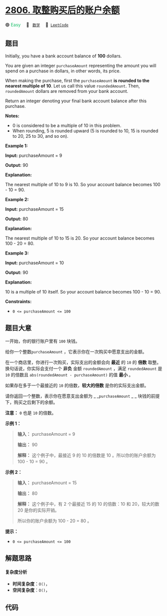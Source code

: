 # [2806. 取整购买后的账户余额](https://leetcode.com/problems/account-balance-after-rounded-purchase)

🟢 <font color=#15bd66>Easy</font>&emsp; 🔖&ensp; [`数学`](/leetcode-js/outline/tag/math.md)&emsp; 🔗&ensp;[`LeetCode`](https://leetcode.com/problems/account-balance-after-rounded-purchase)

## 题目

Initially, you have a bank account balance of **100** dollars.

You are given an integer `purchaseAmount` representing the amount you will
spend on a purchase in dollars, in other words, its price.

When making the purchase, first the `purchaseAmount` **is rounded to the
nearest multiple of 10**. Let us call this value `roundedAmount`. Then,
`roundedAmount` dollars are removed from your bank account.

Return an integer denoting your final bank account balance after this
purchase.

**Notes:**

  * 0 is considered to be a multiple of 10 in this problem.
  * When rounding, 5 is rounded upward (5 is rounded to 10, 15 is rounded to 20, 25 to 30, and so on).



**Example 1:**

**Input:** purchaseAmount = 9

**Output:** 90

**Explanation:**

The nearest multiple of 10 to 9 is 10. So your account balance becomes 100 -
10 = 90.

**Example 2:**

**Input:** purchaseAmount = 15

**Output:** 80

**Explanation:**

The nearest multiple of 10 to 15 is 20. So your account balance becomes 100 -
20 = 80.

**Example 3:**

**Input:** purchaseAmount = 10

**Output:** 90

**Explanation:**

10 is a multiple of 10 itself. So your account balance becomes 100 - 10 = 90.



**Constraints:**

  * `0 <= purchaseAmount <= 100`


## 题目大意

一开始，你的银行账户里有 `100` 块钱。

给你一个整数`purchaseAmount` ，它表示你在一次购买中愿意支出的金额。

在一个商店里，你进行一次购买，实际支出的金额会向 **最近**  的 `10` 的 **倍数**  取整。换句话说，你实际会支付一个 **非负**  金额
`roundedAmount` ，满足 `roundedAmount` 是 `10` 的倍数且 `abs(roundedAmount -
purchaseAmount)` 的值 **最小**  。

如果存在多于一个最接近的 `10` 的倍数，**较大的倍数**  是你的实际支出金额。

请你返回一个整数，表示你在愿意支出金额为 _ _`purchaseAmount` _ _ 块钱的前提下，购买之后剩下的余额。

**注意：** `0` 也是 `10` 的倍数。



**示例 1：**

> 
> 
> 
> 
> 
> **输入：** purchaseAmount = 9
> 
> **输出：** 90
> 
> **解释：** 这个例子中，最接近 9 的 10 的倍数是 10 。所以你的账户余额为 100 - 10 = 90 。
> 
> 

**示例 2：**

> 
> 
> 
> 
> 
> **输入：** purchaseAmount = 15
> 
> **输出：** 80
> 
> **解释：** 这个例子中，有 2 个最接近 15 的 10 的倍数：10 和 20，较大的数 20 是你的实际开销。
> 
> 所以你的账户余额为 100 - 20 = 80 。
> 
> 



**提示：**

  * `0 <= purchaseAmount <= 100`


## 解题思路

#### 复杂度分析

- **时间复杂度**：`O()`，
- **空间复杂度**：`O()`，

## 代码

```javascript

```